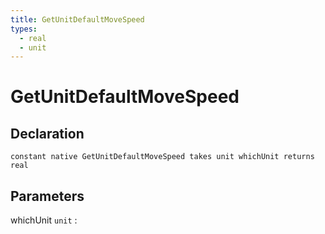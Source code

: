 ```yaml
---
title: GetUnitDefaultMoveSpeed
types:
  - real
  - unit
---
```


# GetUnitDefaultMoveSpeed

## Declaration

```jass
constant native GetUnitDefaultMoveSpeed takes unit whichUnit returns real
```

## Parameters
whichUnit `unit`
: 
